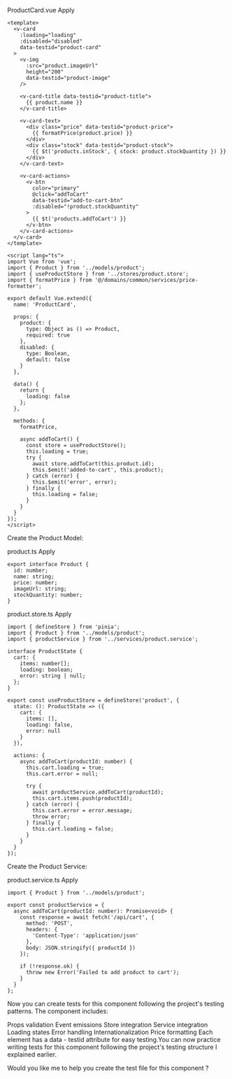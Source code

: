 ProductCard.vue
Apply

```
<template>
  <v-card
    :loading="loading"
    :disabled="disabled"
    data-testid="product-card"
  >
    <v-img
      :src="product.imageUrl"
      height="200"
      data-testid="product-image"
    />

    <v-card-title data-testid="product-title">
      {{ product.name }}
    </v-card-title>

    <v-card-text>
      <div class="price" data-testid="product-price">
        {{ formatPrice(product.price) }}
      </div>
      <div class="stock" data-testid="product-stock">
        {{ $t('products.inStock', { stock: product.stockQuantity }) }}
      </div>
    </v-card-text>

    <v-card-actions>
      <v-btn
        color="primary"
        @click="addToCart"
        data-testid="add-to-cart-btn"
        :disabled="!product.stockQuantity"
      >
        {{ $t('products.addToCart') }}
      </v-btn>
    </v-card-actions>
  </v-card>
</template>

<script lang="ts">
import Vue from 'vue';
import { Product } from '../models/product';
import { useProductStore } from '../stores/product.store';
import { formatPrice } from '@/domains/common/services/price-formatter';

export default Vue.extend({
  name: 'ProductCard',

  props: {
    product: {
      type: Object as () => Product,
      required: true
    },
    disabled: {
      type: Boolean,
      default: false
    }
  },

  data() {
    return {
      loading: false
    };
  },

  methods: {
    formatPrice,

    async addToCart() {
      const store = useProductStore();
      this.loading = true;
      try {
        await store.addToCart(this.product.id);
        this.$emit('added-to-cart', this.product);
      } catch (error) {
        this.$emit('error', error);
      } finally {
        this.loading = false;
      }
    }
  }
});
</script>

```

Create the Product Model:

product.ts
Apply

```
export interface Product {
  id: number;
  name: string;
  price: number;
  imageUrl: string;
  stockQuantity: number;
}

```

product.store.ts
Apply

```
import { defineStore } from 'pinia';
import { Product } from '../models/product';
import { productService } from '../services/product.service';

interface ProductState {
  cart: {
    items: number[];
    loading: boolean;
    error: string | null;
  };
}

export const useProductStore = defineStore('product', {
  state: (): ProductState => ({
    cart: {
      items: [],
      loading: false,
      error: null
    }
  }),

  actions: {
    async addToCart(productId: number) {
      this.cart.loading = true;
      this.cart.error = null;

      try {
        await productService.addToCart(productId);
        this.cart.items.push(productId);
      } catch (error) {
        this.cart.error = error.message;
        throw error;
      } finally {
        this.cart.loading = false;
      }
    }
  }
});
```

Create the Product Service:

product.service.ts
Apply

```
import { Product } from '../models/product';

export const productService = {
  async addToCart(productId: number): Promise<void> {
    const response = await fetch('/api/cart', {
      method: 'POST',
      headers: {
        'Content-Type': 'application/json'
      },
      body: JSON.stringify({ productId })
    });

    if (!response.ok) {
      throw new Error('Failed to add product to cart');
    }
  }
};

```

Now you can create tests for this component following the project's testing patterns. The component includes:

Props validation
Event emissions
Store integration
Service integration
Loading states
Error handling
Internationalization
Price formatting
Each element has a data - testid attribute for easy testing.You can now practice writing tests for this component following the project's testing structure I explained earlier.

Would you like me to help you create the test file for this component ?

```

```
